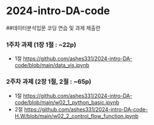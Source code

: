 # 2024-intro-DA-code
##데이터분석입문 코딩 연습 및 과제 제출란


### 1주차 과제 (1장 1절 : ~22p)

* 1절
https://github.com/ashes331/2024-intro-DA-code/blob/main/data_vis.ipynb


### 2주차 과제 (2장 1절, 2절 : ~65p)

* 1절
https://github.com/ashes331/2024-intro-DA-code/blob/main/w02_1_python_basic.ipynb 
* 2절
https://github.com/ashes331/2024-intro-DA-code-H.W/blob/main/w02_2_control_flow_function.ipynb
